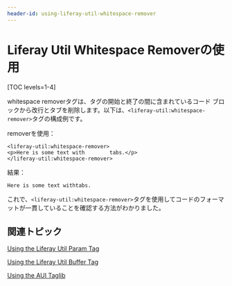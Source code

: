 ```yaml
---
header-id: using-liferay-util-whitespace-remover
---
```


# Liferay Util Whitespace Removerの使用

[TOC levels=1-4]

whitespace removerタグは、タグの開始と終了の間に含まれているコード ブロックから改行とタブを削除します。以下は、`<liferay-util:whitespace-remover>`タグの構成例です。

removerを使用：

    <liferay-util:whitespace-remover>
    <p>Here is some text with        tabs.</p>
    </liferay-util:whitespace-remover>

結果：

    Here is some text withtabs.

これで、`<liferay-util:whitespace-remover>`タグを使用してコードのフォーマットが一貫していることを確認する方法がわかりました。

## 関連トピック

[Using the Liferay Util Param Tag](/docs/7-1/tutorials/-/knowledge_base/t/using-liferay-util-param)

[Using the Liferay Util Buffer Tag](/docs/7-1/tutorials/-/knowledge_base/t/using-liferay-util-buffer)

[Using the AUI Taglib](/docs/7-1/tutorials/-/knowledge_base/t/using-aui-taglibs-in-your-portlets)
